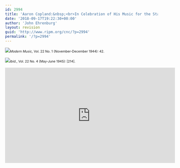 ```yaml
---
id: 2994
title: 'Aaron Copland:&nbsp;<br>In Celebration of His Music for the Stage and Screen'
date: '2018-09-17T19:22:30+00:00'
author: 'John Ehrenburg'
layout: revision
guid: 'http://www.ripm.org/cnc/?p=2994'
permalink: '/?p=2994'
---
```


![](http://www.ripm.org/cnc/wp-content/uploads/2018/09/AC-1.jpg)<span style="font-size: 8pt;">*Modern Music,* Vol. 22 No. 1 (November-December 1944): 42. </span>

![](http://www.ripm.org/cnc/wp-content/uploads/2018/09/AC-2.jpg)<span style="font-size: 8pt;">*Ibid.*, Vol. 22 No. 4 (May-June 1945): \[214\].</span>

<div style="text-align: center;"><iframe allowfullscreen="allowfullscreen" frameborder="0" height="315" loading="lazy" src="https://www.youtube.com/embed/XmgaKGSxQVw?rel=0&start=1&end=483" width="560"><span class="mce_SELRES_start" data-mce-type="bookmark" style="display: inline-block; width: 0px; overflow: hidden; line-height: 0;">﻿</span></iframe></div><div></div><div></div>